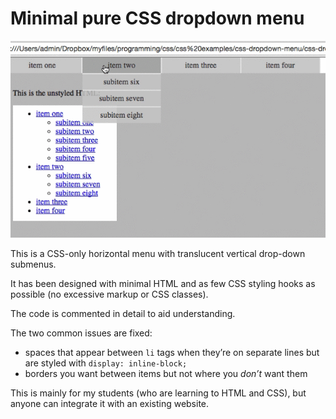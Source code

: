 # Minimal pure CSS dropdown menu

![css dropdown menu](./images/css-dropdown.gif)

This is a CSS-only horizontal menu with translucent vertical drop-down submenus.

It has been designed with minimal HTML and as few CSS styling hooks as possible (no excessive markup or CSS classes).

The code is commented in detail to aid understanding.

The two common issues are fixed:

- spaces that appear between `li` tags when they’re on separate lines but are styled with `display: inline-block;`
- borders you want between items but not where you *don’t* want them

This is mainly for my students (who are learning to HTML and CSS), but anyone can integrate it with an existing website.
